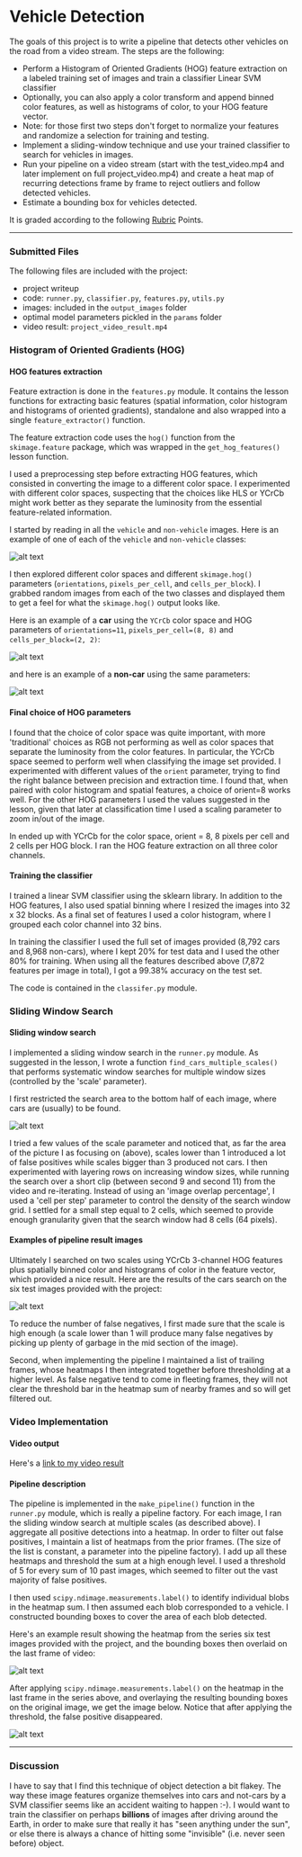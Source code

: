 
# **Vehicle Detection**

The goals of this project is to write a pipeline that detects other vehicles on the road from a video stream. The steps are the following:

* Perform a Histogram of Oriented Gradients (HOG) feature extraction on a labeled training set of images and train a classifier Linear SVM classifier
* Optionally, you can also apply a color transform and append binned color features, as well as histograms of color, to your HOG feature vector.
* Note: for those first two steps don't forget to normalize your features and randomize a selection for training and testing.
* Implement a sliding-window technique and use your trained classifier to search for vehicles in images.
* Run your pipeline on a video stream (start with the test_video.mp4 and later implement on full project_video.mp4) and create a heat map of recurring detections frame by frame to reject outliers and follow detected vehicles.
* Estimate a bounding box for vehicles detected.

It is graded according to the following  [Rubric](https://review.udacity.com/#!/rubrics/513/view) Points.

[//]: # (Image References)
[image1]: ./output_images/car_not_car.jpg
[image2]: ./output_images/A_car_hog_visualisation.jpg
[image22]: ./output_images/Not_a_car_hog_visualisation.jpg

[image3]: ./output_images/search_window.jpg
[image4]: ./output_images/boxes.jpg
[image5]: ./output_images/boxes_and_heat.jpg

[image7]: ./output_images/cars_found.jpg
[video1]: ./project_video_result.mp4



---
### Submitted Files

The following files are included with the project:

* project writeup
* code: `runner.py`, `classifier.py`, `features.py`, `utils.py`
* images: included in the `output_images` folder
* optimal model parameters pickled in the `params` folder
* video result: `project_video_result.mp4`



### Histogram of Oriented Gradients (HOG)

#### HOG features extraction

Feature extraction is done in the `features.py` module. It contains the lesson functions for extracting basic features (spatial information, color histogram and histograms of oriented gradients), standalone and also wrapped into a single `feature_extractor()` function.

The feature extraction code uses the `hog()` function from the `skimage.feature` package, which was wrapped in the `get_hog_features()` lesson function.

I used a preprocessing step before extracting HOG features, which consisted in converting the image to a different color space. I experimented with different color spaces, suspecting that the choices like HLS or YCrCb might work better as they separate the luminosity from the essential feature-related information.

I started by reading in all the `vehicle` and `non-vehicle` images.  Here is an example of one of each of the `vehicle` and `non-vehicle` classes:

![alt text][image1]

I then explored different color spaces and different `skimage.hog()` parameters (`orientations`, `pixels_per_cell`, and `cells_per_block`).  I grabbed random images from each of the two classes and displayed them to get a feel for what the `skimage.hog()` output looks like.

Here is an example of a **car** using the `YCrCb` color space and HOG parameters of `orientations=11`, `pixels_per_cell=(8, 8)` and `cells_per_block=(2, 2)`:


![alt text][image2]

and here is an example of a **non-car** using the same parameters:

![alt text][image22]

#### Final choice of HOG parameters

I found that the choice of color space was quite important, with more 'traditional' choices as RGB not performing as well as color spaces that separate the luminosity from the color features. In particular, the YCrCb space seemed to perform well when classifying the image set provided.
I experimented with different values of the `orient` parameter, trying to find the right balance between precision and extraction time. I found that, when paired with color histogram and spatial features, a choice of orient=8 works well. For the other HOG parameters I used the values suggested in the lesson, given that later at classification time I used a scaling parameter to zoom in/out of the image.

In ended up with YCrCb for the color space, orient = 8, 8 pixels per cell and 2 cells per HOG block. I ran the HOG feature extraction on all three color channels.

#### Training the classifier

I trained a linear SVM classifier using the sklearn library. In addition to the HOG features, I also used spatial binning where I resized the images into 32 x 32 blocks. As a final set of features I used a color histogram, where I grouped each color channel into 32 bins. 

In training the classifier I used the full set of images provided (8,792 cars and 8,968 non-cars), where I kept 20% for test data and I used the other 80% for training. When using all the features described above (7,872 features per image in total), I got a 99.38% accuracy on the test set.

The code is contained in the `classifer.py` module.


### Sliding Window Search

#### Sliding window search

I implemented a sliding window search in the `runner.py` module. As suggested in the lesson, I wrote a function `find_cars_multiple_scales()` that performs systematic window searches for multiple window sizes (controlled by the 'scale' parameter).

I first restricted the search area to the bottom half of each image, where cars are (usually) to be found.


![alt text][image3]



I tried a few values of the scale parameter and noticed that, as far the area of the picture I as focusing on (above), scales lower than 1 introduced a lot of false positives while scales bigger than 3 produced not cars. I then experimented with layering rows on increasing window sizes, while running the search over a short clip (between second 9 and second 11) from the video and re-iterating. Instead of using an 'image overlap percentage', I used a 'cell per step' parameter to control the density of the search window grid. I settled for a small step equal to 2 cells, which seemed to provide enough granularity given that the search window had 8 cells (64 pixels).


#### Examples of pipeline result images

Ultimately I searched on two scales using YCrCb 3-channel HOG features plus spatially binned color and histograms of color in the feature vector, which provided a nice result.  Here are the results of the cars search on the six test images provided with the project:

![alt text][image4]

To reduce the number of false negatives, I first made sure that the scale is high enough (a scale lower than 1 will produce many false negatives by picking up plenty of garbage in the mid section of the image).

Second, when implementing the pipeline I maintained a list of trailing frames, whose heatmaps I then integrated together before thresholding at a higher level. As false negative tend to come in fleeting frames, they will not clear the threshold bar in the heatmap sum of nearby frames and so will get filtered out.

### Video Implementation

#### Video output

Here's a [link to my video result](./project_video_result.mp4)


#### Pipeline description

The pipeline is implemented in the `make_pipeline()` function in the `runner.py` module, which is really a pipeline factory. For each image, I ran the sliding window search at multiple scales (as described above). I aggregate all positive detections into a heatmap. In order to filter out false positives, I maintain a list of heatmaps from the prior frames. (The size of the list is constant, a parameter into the pipeline factory). I add up all these heatmaps and threshold the sum at a high enough level. I used a threshold of 5 for every sum of 10 past images, which seemed to filter out the vast majority of false positives.  

I then used `scipy.ndimage.measurements.label()` to identify individual blobs in the heatmap sum.  I then assumed each blob corresponded to a vehicle.  I constructed bounding boxes to cover the area of each blob detected.  

Here's an example result showing the heatmap from the series six test images provided with the project, and the bounding boxes then overlaid on the last frame of video:


![alt text][image5]

After applying `scipy.ndimage.measurements.label()` on the heatmap in the last frame in the series above, and overlaying the resulting bounding boxes on the original image, we get the image below.  Notice that after applying the threshold, the false positive disappeared.

![alt text][image7]



---

### Discussion


I have to say that I find this technique of object detection a bit flakey. The way these image features organize themselves into cars and not-cars by a SVM classifier seems like an accident waiting to happen :-). I would want to train the classifier on perhaps **billions** of images after driving around the Earth, in order to make sure that really it has "seen anything under the sun", or else there is always a chance of hitting some "invisible" (i.e. never seen before) object.
